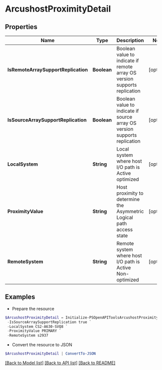 # ArcushostProximityDetail
## Properties

Name | Type | Description | Notes
------------ | ------------- | ------------- | -------------
**IsRemoteArraySupportReplication** | **Boolean** | Boolean value to indicate if remote array OS version supports replication | [optional] 
**IsSourceArraySupportReplication** | **Boolean** | Boolean value to indicate if source array OS version supports replication | [optional] 
**LocalSystem** | **String** | Local system where host I/O path is Active optimized | [optional] 
**ProximityValue** | **String** | Host proximity to determine the Asymmetric Logical path access state | [optional] 
**RemoteSystem** | **String** | Remote system where host I/O path is Active Non-optimized | [optional] 

## Examples

- Prepare the resource
```powershell
$ArcushostProximityDetail = Initialize-PSOpenAPIToolsArcushostProximityDetail  -IsRemoteArraySupportReplication true `
 -IsSourceArraySupportReplication true `
 -LocalSystem CS2-A630-SVQ8 `
 -ProximityValue PRIMARY `
 -RemoteSystem s2937
```

- Convert the resource to JSON
```powershell
$ArcushostProximityDetail | ConvertTo-JSON
```

[[Back to Model list]](../README.md#documentation-for-models) [[Back to API list]](../README.md#documentation-for-api-endpoints) [[Back to README]](../README.md)

